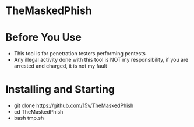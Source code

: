 # TheMaskedPhish

# Before You Use
- This tool is for penetration testers performing pentests
- Any illegal activity done with this tool is NOT my responsibility, if you are arrested and charged, it is not my fault

# Installing and Starting
- git clone https://github.com/15v/TheMaskedPhish
- cd TheMaskedPhish
- bash tmp.sh
